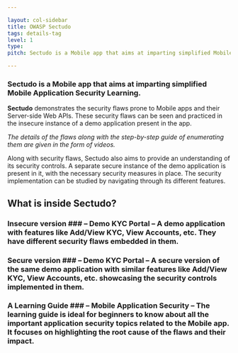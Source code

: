 ```yaml
---

layout: col-sidebar
title: OWASP Sectudo
tags: details-tag
level: 1
type: 
pitch: Sectudo is a Mobile app that aims at imparting simplified Mobile Application Security Learning.

---
```

### Sectudo is a Mobile app that aims at imparting simplified Mobile Application Security Learning. ###

**Sectudo** demonstrates the security flaws prone to Mobile apps and their Server-side Web APIs. These security flaws can be seen and practiced in the insecure instance of a demo application present in the app. 

*The details of the flaws along with the step-by-step guide of enumerating them are given in the form of videos.*

Along with security flaws, Sectudo also aims to provide an understanding of its security controls. A separate secure instance of the demo application is present in it, with the necessary security measures in place. The security implementation can be studied by navigating through its different features.

## What is inside Sectudo? ##

### Insecure version ### – Demo KYC Portal – A demo application with features like Add/View KYC, View Accounts, etc. They have different security flaws embedded in them.

### Secure version ### – Demo KYC Portal – A secure version of the same demo application with similar features like Add/View KYC, View Accounts, etc. showcasing the security controls implemented in them.

### A Learning Guide ### – Mobile Application Security – The learning guide is ideal for beginners to know about all the important application security topics related to the Mobile app. It focuses on highlighting the root cause of the flaws and their impact. 
